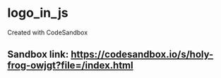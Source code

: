 # logo_in_js

Created with CodeSandbox

## Sandbox link: https://codesandbox.io/s/holy-frog-owjgt?file=/index.html
